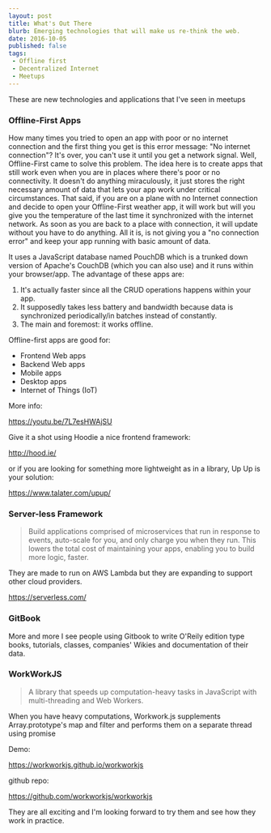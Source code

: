 ```yaml
---
layout: post
title: What's Out There
blurb: Emerging technologies that will make us re-think the web.
date: 2016-10-05
published: false
tags:
 - Offline first
 - Decentralized Internet
 - Meetups
---
```


These are new technologies and applications that I've seen in meetups

### Offline-First Apps

How many times you tried to open an app with poor or no internet connection and the first thing you get is this error message: "No internet connection"? It's over, you can't use it until you get a network signal. Well, Offline-First came to solve this problem. The idea here is to create apps that still work even when you are in places where there's poor or no connectivity. It doesn't do anything miraculously, it just stores the right necessary amount of data that lets your app work under critical circumstances. That said, if you are on a plane with no Internet connection and decide to open your Offline-First weather app, it will work but will you give you the temperature of the last time it synchronized with the internet network. As soon as you are back to a place with connection, it will update without you have to do anything. All it is, is not giving you a "no connection error" and keep your app running with basic amount of data.

It uses a JavaScript database named PouchDB which is a trunked down version of Apache's CouchDB (which you can also use) and it runs within your browser/app. The advantage of these apps are:
1. It's actually faster since all the CRUD operations happens within your app.
2. It supposedly takes less battery and bandwidth because data is synchronized periodically/in batches instead of constantly.
3. The main and foremost: it works offline.

Offline-first apps are good for:

* Frontend Web apps
* Backend Web apps
* Mobile apps
* Desktop apps
* Internet of Things (IoT)

More info:

<https://youtu.be/7L7esHWAjSU>

Give it a shot using Hoodie a nice frontend framework:

<http://hood.ie/>

or if you are looking for something more lightweight as in a library, Up Up is your solution:

<https://www.talater.com/upup/>


### Server-less Framework

> Build applications comprised of microservices that run in response to events, auto-scale for you, and only charge you when they run. This lowers the total cost of maintaining your apps, enabling you to build more logic, faster.

They are made to run on AWS Lambda but they are expanding to support other cloud providers.

<https://serverless.com/>

### GitBook

More and more I see people using Gitbook to write O'Reily edition type books, tutorials, classes, companies' Wikies and documentation of their data.

### WorkWorkJS

> A library that speeds up computation-heavy tasks in JavaScript with multi-threading and Web Workers.

When you have heavy computations, Workwork.js supplements Array.prototype's map and filter and performs them on a separate thread using promise

Demo:

<https://workworkjs.github.io/workworkjs>

github repo:

<https://github.com/workworkjs/workworkjs>

They are all exciting and I'm looking forward to try them and see how they work in practice.
